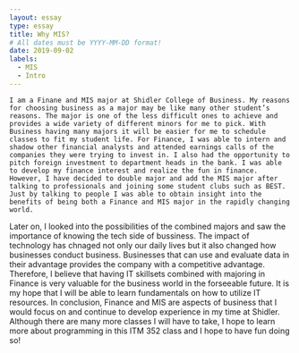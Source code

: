 ```yaml
---
layout: essay
type: essay
title: Why MIS?
# All dates must be YYYY-MM-DD format!
date: 2019-09-02
labels:
  - MIS
  - Intro
---
```


    I am a Finane and MIS major at Shidler College of Business. My reasons for choosing business as a major may be like many other student’s reasons. The major is one of the less difficult ones to achieve and provides a wide variety of different minors for me to pick. With Business having many majors it will be easier for me to schedule classes to fit my student life. For Finance, I was able to intern and shadow other financial analysts and attended earnings calls of the companies they were trying to invest in. I also had the opportunity to pitch foreign investment to department heads in the bank. I was able to develop my finance interest and realize the fun in finance. However, I have decided to double major and add the MIS major after talking to professionals and joining some student clubs such as BEST. Just by talking to people I was able to obtain insight into the benefits of being both a Finance and MIS major in the rapidly changing world. 
  Later on, I looked into the possibilities of the combined majors and saw the importance of knowing the tech side of bussiness. The impact of technology has chnaged not only our daily lives but it also changed how businesses conduct business. Businesses that can use and evaluate data in their advantage provides the company with a competitive advantage. Therefore, I believe that having IT skillsets combined with majoring in Finance is very valuable for the business world in the forseeable future. It is my hope that I will be able to learn fundamentals on how to utilize IT resources. 
  In conclusion, Finance and MIS are aspects of business that I would focus on and continue to develop experience in my time at Shidler. Although there are many more classes I will have to take, I hope to learn more about programming in this ITM 352 class and I hope to have fun doing so!
